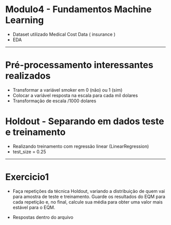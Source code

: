# Modulo4 - Fundamentos Machine Learning

* Dataset utilizado Medical Cost Data ( insurance )
* EDA

---

# Pré-processamento interessantes realizados

* Transformar a variável smoker em 0 (não) ou 1 (sim)
* Colocar a variável resposta na escala para cada mil dolares
* Transformação de escala /1000 dolares

# Holdout - Separando em dados teste e treinamento 

* Realizando treinamento com regressão linear (LinearRegression)
* test_size = 0.25

---

# Exercicio1 
  * Faça repetições da técnica Holdout, variando a distribuição de quem vai para amostra de teste e treinamento. Guarde os resultados do EQM para cada repetição e, no final, calcule sua média para obter uma valor mais estável para o EQM.

 * Respostas dentro do arquivo

